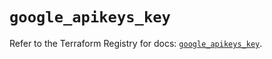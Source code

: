 # `google_apikeys_key`

Refer to the Terraform Registry for docs: [`google_apikeys_key`](https://registry.terraform.io/providers/hashicorp/google-beta/6.36.0/docs/resources/google_apikeys_key).
